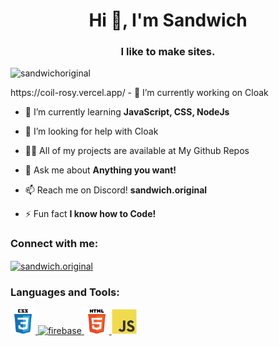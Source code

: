 <h1 align="center">Hi 👋, I'm Sandwich</h1>
<h3 align="center">I like to make sites.</h3>

<p align="left"> <img src="https://komarev.com/ghpvc/?username=sandwichoriginal&label=Profile%20views&color=0e75b6&style=flat" alt="sandwichoriginal" /> </p>
  https://coil-rosy.vercel.app/
- 🔭 I’m currently working on Cloak

- 🌱 I’m currently learning **JavaScript, CSS, NodeJs**

- 🤝 I’m looking for help with Cloak

- 👨‍💻 All of my projects are available at My Github Repos

- 💬 Ask me about **Anything you want!**

- 📫 Reach me on Discord! **sandwich.original**

- ⚡ Fun fact **I know how to Code!**

<h3 align="left">Connect with me:</h3>
<p align="left">
<a href="https://discord.gg/sandwich.original" target="blank"><img align="center" src="https://raw.githubusercontent.com/rahuldkjain/github-profile-readme-generator/master/src/images/icons/Social/discord.svg" alt="sandwich.original" height="30" width="40" /></a>
</p>

<h3 align="left">Languages and Tools:</h3>
<p align="left"> <a href="https://www.w3schools.com/css/" target="_blank" rel="noreferrer"> <img src="https://raw.githubusercontent.com/devicons/devicon/master/icons/css3/css3-original-wordmark.svg" alt="css3" width="40" height="40"/> </a> <a href="https://firebase.google.com/" target="_blank" rel="noreferrer"> <img src="https://www.vectorlogo.zone/logos/firebase/firebase-icon.svg" alt="firebase" width="40" height="40"/> </a> <a href="https://www.w3.org/html/" target="_blank" rel="noreferrer"> <img src="https://raw.githubusercontent.com/devicons/devicon/master/icons/html5/html5-original-wordmark.svg" alt="html5" width="40" height="40"/> </a> <a href="https://developer.mozilla.org/en-US/docs/Web/JavaScript" target="_blank" rel="noreferrer"> <img src="https://raw.githubusercontent.com/devicons/devicon/master/icons/javascript/javascript-original.svg" alt="javascript" width="40" height="40"/> </a> </p>

